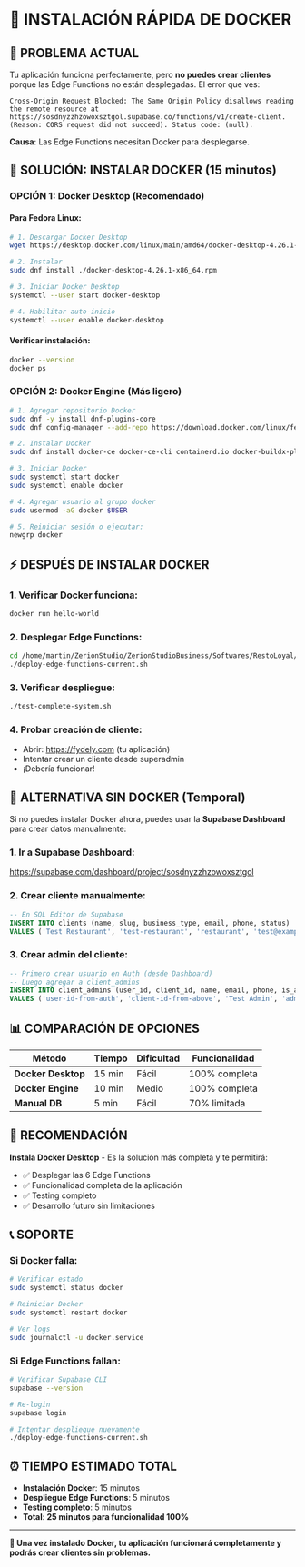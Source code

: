 # 🐳 INSTALACIÓN RÁPIDA DE DOCKER

## 🎯 **PROBLEMA ACTUAL**

Tu aplicación funciona perfectamente, pero **no puedes crear clientes** porque las Edge Functions no están desplegadas. El error que ves:

```
Cross-Origin Request Blocked: The Same Origin Policy disallows reading the remote resource at https://sosdnyzzhzowoxsztgol.supabase.co/functions/v1/create-client. (Reason: CORS request did not succeed). Status code: (null).
```

**Causa**: Las Edge Functions necesitan Docker para desplegarse.

## 🚀 **SOLUCIÓN: INSTALAR DOCKER (15 minutos)**

### **OPCIÓN 1: Docker Desktop (Recomendado)**

#### **Para Fedora Linux:**
```bash
# 1. Descargar Docker Desktop
wget https://desktop.docker.com/linux/main/amd64/docker-desktop-4.26.1-x86_64.rpm

# 2. Instalar
sudo dnf install ./docker-desktop-4.26.1-x86_64.rpm

# 3. Iniciar Docker Desktop
systemctl --user start docker-desktop

# 4. Habilitar auto-inicio
systemctl --user enable docker-desktop
```

#### **Verificar instalación:**
```bash
docker --version
docker ps
```

### **OPCIÓN 2: Docker Engine (Más ligero)**

```bash
# 1. Agregar repositorio Docker
sudo dnf -y install dnf-plugins-core
sudo dnf config-manager --add-repo https://download.docker.com/linux/fedora/docker-ce.repo

# 2. Instalar Docker
sudo dnf install docker-ce docker-ce-cli containerd.io docker-buildx-plugin docker-compose-plugin

# 3. Iniciar Docker
sudo systemctl start docker
sudo systemctl enable docker

# 4. Agregar usuario al grupo docker
sudo usermod -aG docker $USER

# 5. Reiniciar sesión o ejecutar:
newgrp docker
```

## ⚡ **DESPUÉS DE INSTALAR DOCKER**

### **1. Verificar Docker funciona:**
```bash
docker run hello-world
```

### **2. Desplegar Edge Functions:**
```bash
cd /home/martin/ZerionStudio/ZerionStudioBusiness/Softwares/RestoLoyal/RestaurantLoyalty
./deploy-edge-functions-current.sh
```

### **3. Verificar despliegue:**
```bash
./test-complete-system.sh
```

### **4. Probar creación de cliente:**
- Abrir: https://fydely.com (tu aplicación)
- Intentar crear un cliente desde superadmin
- ¡Debería funcionar!

## 🔧 **ALTERNATIVA SIN DOCKER (Temporal)**

Si no puedes instalar Docker ahora, puedes usar la **Supabase Dashboard** para crear datos manualmente:

### **1. Ir a Supabase Dashboard:**
https://supabase.com/dashboard/project/sosdnyzzhzowoxsztgol

### **2. Crear cliente manualmente:**
```sql
-- En SQL Editor de Supabase
INSERT INTO clients (name, slug, business_type, email, phone, status) 
VALUES ('Test Restaurant', 'test-restaurant', 'restaurant', 'test@example.com', '+1234567890', 'active');
```

### **3. Crear admin del cliente:**
```sql
-- Primero crear usuario en Auth (desde Dashboard)
-- Luego agregar a client_admins
INSERT INTO client_admins (user_id, client_id, name, email, phone, is_active)
VALUES ('user-id-from-auth', 'client-id-from-above', 'Test Admin', 'admin@test.com', '+1234567891', true);
```

## 📊 **COMPARACIÓN DE OPCIONES**

| Método | Tiempo | Dificultad | Funcionalidad |
|--------|--------|------------|---------------|
| **Docker Desktop** | 15 min | Fácil | 100% completa |
| **Docker Engine** | 10 min | Medio | 100% completa |
| **Manual DB** | 5 min | Fácil | 70% limitada |

## 🎯 **RECOMENDACIÓN**

**Instala Docker Desktop** - Es la solución más completa y te permitirá:
- ✅ Desplegar las 6 Edge Functions
- ✅ Funcionalidad completa de la aplicación
- ✅ Testing completo
- ✅ Desarrollo futuro sin limitaciones

## 📞 **SOPORTE**

### **Si Docker falla:**
```bash
# Verificar estado
sudo systemctl status docker

# Reiniciar Docker
sudo systemctl restart docker

# Ver logs
sudo journalctl -u docker.service
```

### **Si Edge Functions fallan:**
```bash
# Verificar Supabase CLI
supabase --version

# Re-login
supabase login

# Intentar despliegue nuevamente
./deploy-edge-functions-current.sh
```

## ⏰ **TIEMPO ESTIMADO TOTAL**

- **Instalación Docker**: 15 minutos
- **Despliegue Edge Functions**: 5 minutos
- **Testing completo**: 5 minutos
- **Total**: **25 minutos para funcionalidad 100%**

---

**🎯 Una vez instalado Docker, tu aplicación funcionará completamente y podrás crear clientes sin problemas.** 